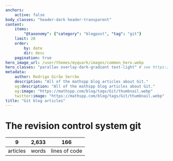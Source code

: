 ```yaml
---
anchors:
    active: false
body_classes: "header-dark header-transparent"
content:
    items:
        "@taxonomy": {"category": "blogpost", "tag": "git"}
    limit: 20
    order:
        by: date
        dir: desc
    pagination: true
hero_image_url: /user/themes/myquark/images/common_hero.webp
hero_classes: "parallax overlay-dark-gradient text-light" # see https://demo.getgrav.org/blog-skeleton/blog/hero-classes
metadata:
    author: Rodrigo Girão Serrão
    description: "All of the mathspp blog articles about Git."
    og:description: "All of the mathspp blog articles about Git."
    og:image: "https://mathspp.com/blog/tags/Git/thumbnail.webp"
    twitter:image: "https://mathspp.com/blog/tags/Git/thumbnail.webp"
title: "Git blog articles"
---
```



# The revision control system git


<table class="stats-table">
    <thead>
        <tr>
            <th style="text-align: center;">9</th>
            <th style="text-align: center;">2,633</th>
            <th style="text-align: center;">166</th>
        </tr>
    </thead>
    <tbody>
        <tr>
            <td style="text-align: center;">articles</td>
            <td style="text-align: center;">words</td>
            <td style="text-align: center;">lines of code</td>
        </tr>
    </tbody>
</table>
